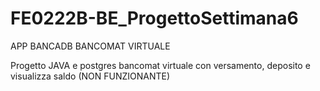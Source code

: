 # FE0222B-BE_ProgettoSettimana6
APP BANCADB BANCOMAT VIRTUALE


Progetto JAVA e postgres bancomat virtuale con versamento, deposito e visualizza saldo (NON FUNZIONANTE)
